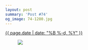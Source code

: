 ```yaml
---
layout: post
summary: 'Post #74'
og_image: 74-1280.jpg
---
```


<div class="post">
 <time>
  <a href="/74">
   {{ page.date | date: "%B %-d, %Y" }}
  </a>
 </time>
 <a href="/74">
  <figure data-taken="10/3/2013">
   <img sizes="(min-width: 700px) 50vw, calc(100vw - 2rem)" src="{{ site.assets_url }}/74-640.jpg" srcset="{{ site.assets_url }}/74-1280.jpg 1280w, {{ site.assets_url }}/74-960.jpg 960w, {{ site.assets_url }}/74-640.jpg 640w, {{ site.assets_url }}/74-320.jpg 320w"/>
  </figure>
 </a>
</div>
